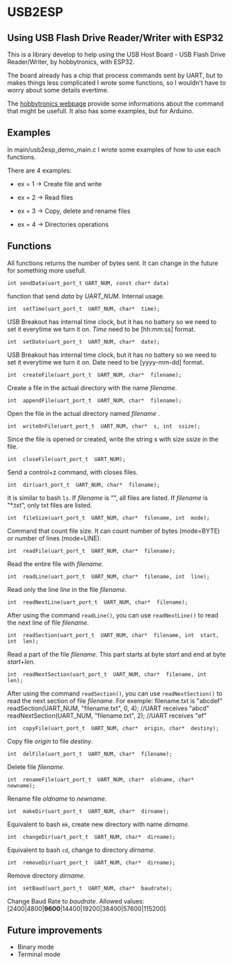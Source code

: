 
# USB2ESP

  

## Using USB Flash Drive Reader/Writer with ESP32

  

This is a library develop to help using the USB Host Board - USB Flash Drive Reader/Writer, by hobbytronics, with ESP32.

  

The board already has a chip that process commands sent by UART, but to makes things less complicated I wrote some functions, so I wouldn't have to worry about some details evertime.

  

The [hobbytronics webpage](https://hobbytronics.co.uk/usb-host-flash-drive) provide some informations about the command that might be usefull. It also has some examples, but for Arduino.

  

## Examples

In main/usb2esp_demo_main.c I wrote some examples of how to use each functions.

There are 4 examples:

- ex = 1 -> Create file and write

- ex = 2 -> Read files

- ex = 3 -> Copy, delete and rename files

- ex = 4 -> Directories operations

  

## Functions
All functions returns the number of bytes sent. It can change in the future for something more usefull.

    int sendData(uart_port_t UART_NUM, const char* data)
    
function that send *data* by *UART_NUM*.
Internal usage.

    int  setTime(uart_port_t  UART_NUM, char*  time);

USB Breakout has internal time clock, but it has no battery so we need to set it everytime we turn it on.
*Time* need to be [hh:mm:ss] format.

    int  setDate(uart_port_t  UART_NUM, char*  date);
   
USB Breakout has internal time clock, but it has no battery so we need to set it everytime we turn it on.
Date need to be [yyyy-mm-dd] format.
    
    int  createFile(uart_port_t  UART_NUM, char*  filename);
    
Create a file in the actual directory with the name *filename*.
    
    int  appendFile(uart_port_t  UART_NUM, char*  filename);
    
Open the file in the actual directory named *filename*  .
    
    int  writeOnFile(uart_port_t  UART_NUM, char*  s, int  ssize);
    
Since the file is opened or created, write the string *s* with size *ssize* in the file.
    
    int  closeFile(uart_port_t  UART_NUM);
    
Send a control+z command, with closes files.
    
    int  dir(uart_port_t  UART_NUM, char*  filename);
    
It is similar to bash `ls`. If *filename* is "", all files are listed. If *filename* is "*.txt", only txt files are listed. 
    
    int  fileSize(uart_port_t  UART_NUM, char*  filename, int  mode);
    
Command that count file size. It can count number of bytes (mode=BYTE) or number of lines (mode=LINE).
    
    int  readFile(uart_port_t  UART_NUM, char*  filename);
    
Read the entire file with *filename*.
    
    int  readLine(uart_port_t  UART_NUM, char*  filename, int  line);
    
 Read only the line *line* in the file *filename*.
    
    int  readNextLine(uart_port_t  UART_NUM, char*  filename);
    
After using the command `readLine()`, you can use `readNextLine()` to read the next line of file *filename*.
    
    int  readSection(uart_port_t  UART_NUM, char*  filename, int  start, int  len);
    
 Read a part of the file *filename*. This part starts at byte *start* and end at byte *start*+*len*.
    
    int  readNextSection(uart_port_t  UART_NUM, char*  filename, int  len);
    
After using the command `readSection()`, you can use `readNextSection()` to read the next section of file *filename*.
For exemple:
filename.txt is "abcdef"
readSection(UART_NUM, "filename.txt", 0, 4); //UART receives "abcd"
readNextSection(UART_NUM, "filename.txt", 2); //UART receives "ef"
    
    int  copyFile(uart_port_t  UART_NUM, char*  origin, char*  destiny);
    
Copy file *origin* to file *destiny*.      
    
    int  delFile(uart_port_t  UART_NUM, char*  filename);
   
Delete file *filename*.
    
    int  renameFile(uart_port_t  UART_NUM, char*  oldname, char*  newname);
    
Rename file *oldname* to *newname*.
    
    int  makeDir(uart_port_t  UART_NUM, char*  dirname);
    
Equivalent to bash `mk`, create new directory with name *dirname*.
    
    int  changeDir(uart_port_t  UART_NUM, char*  dirname);
    
Equivalent to bash `cd`, change to directory *dirname*.
    
    int  removeDir(uart_port_t  UART_NUM, char*  dirname);
    
Remove directory *dirname*.
    
    int  setBaud(uart_port_t  UART_NUM, char*  baudrate);

Change Baud Rate to *baudrate*.
Allowed values:
[2400|4800|**9600**|14400|19200|38400|57600|115200]

## Future improvements

 - Binary mode
 - Terminal mode

